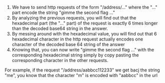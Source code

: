 1. We have to send http requests of the form "/address/..." where the "..." part encode the string "gimme the second flag ..."
2. By analyzing the previous requests, you will find out that the hexadecimal part (the "..." part) of the request is exactly 6 times longer than the decoded base64 string in the answer.
3. By messing around with the hexadecimal value, you will find out that 6 hexadecimal character in the http request actually encodes one character of the decoded base 64 string of the answer
4. Knowing that, you can now write "gimme the second flag ..." with the corresponding hexadecimal string simply by copy pasting the corresponding character in the other requests.

For example, if the request "/address/aabbcc112233" we get bacj the string "me", you know that the character "m" is encoded with "aabbcc" in the url
